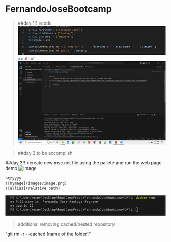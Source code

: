 # FernandoJoseBootcamp
>##day 1!!
=code 
![codename](images/printNamecode.png)
=output
![printname](images/imagetest.png)

>##day 2
    to be accomplish

##day 3!!
    >create new mvc.net file using the pallete and run the web page demo
![image](https://github.com/Fernaniii/FernandoJoseBootcamp/assets/145454557/d939cce0-21ac-45d1-b15b-278102ee9ad1)

    >tryyyy
    ![mymage](images/image.png)
    ![allias](relative path)

![mymage](images/image.png)



>additional 
removing cached/nested repository

"git rm -r --cached [name of the folder]"


